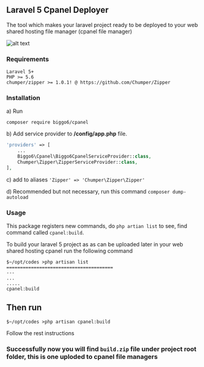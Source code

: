 ## Laravel 5 Cpanel Deployer

The tool which makes your laravel project ready to be deployed to your web shared hosting file manager (cpanel file manager)

![alt text](https://biggo6.github.io/img/cpanel.png "Laravel 5 Cpanel Deployer")


### Requirements
```
Laravel 5+
PHP >= 5.6
chumper/zipper >= 1.0.1! @ https://github.com/Chumper/Zipper

```

### Installation
a) Run

```
composer require biggo6/cpanel 
```

b) Add service provider to **/config/app.php** file.
```php
'providers' => [
    ...
    Biggo6\Cpanel\Biggo6CpanelServiceProvider::class,
    Chumper\Zipper\ZipperServiceProvider::class,
],
```
c) add to aliases ``'Zipper' => 'Chumper\Zipper\Zipper'``

d) Recommended but not necessary, run this command ``composer dump-autoload``


### Usage
This package registers new commands, do ``php artian list`` to see, find command called ``cpanel:build``.

To build your laravel 5 project as as can be uploaded later in your web shared hosting cpanel run the following command

```
$~/opt/codes >php artisan list
=======================================
---
...
.....
cpanel:build
```

## Then run

```
$~/opt/codes >php artisan cpanel:build

```

Follow the rest instructions

### Successfully now you will find  ``build.zip`` file under project root folder, this is one uploded to cpanel file managers



